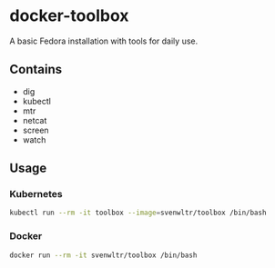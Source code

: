 # docker-toolbox

A basic Fedora installation with tools for daily use.

## Contains

* dig
* kubectl
* mtr
* netcat
* screen
* watch

## Usage

### Kubernetes

```bash
kubectl run --rm -it toolbox --image=svenwltr/toolbox /bin/bash
```

### Docker

```bash
docker run --rm -it svenwltr/toolbox /bin/bash
```
